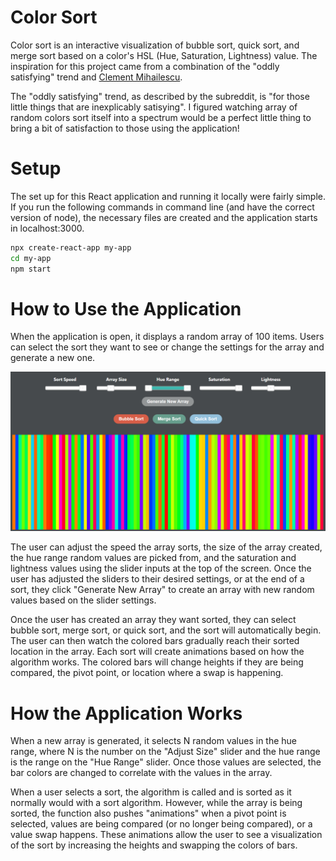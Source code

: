 # Color Sort
Color sort is an interactive visualization of bubble sort, quick sort, and merge sort based on a color's HSL (Hue, Saturation, Lightness) value. The inspiration for this project came from a combination of the "oddly satisfying" trend and [Clement Mihailescu](https://github.com/clementmihailescu).

The "oddly satisfying" trend, as described by the subreddit, is "for those little things that are inexplicably satisying". I figured watching array of random colors sort itself into a spectrum would be a perfect little thing to bring a bit of satisfaction to those using the application!

# Setup
The set up for this React application and running it locally were fairly simple. If you run the following commands in command line (and have the correct version of node), the necessary files are created and the application starts in localhost:3000.
```bash
npx create-react-app my-app
cd my-app
npm start
```

# How to Use the Application
When the application is open, it displays a random array of 100 items. Users can select the sort they want to see or change the settings for the array and generate a new one.

![App Toolbar](/images/application.PNG)

The user can adjust the speed the array sorts, the size of the array created, the hue range random values are picked from, and the saturation and lightness values using the slider inputs at the top of the screen. Once the user has adjusted the sliders to their desired settings, or at the end of a sort, they click "Generate New Array" to create an array with new random values based on the slider settings.

Once the user has created an array they want sorted, they can select bubble sort, merge sort, or quick sort, and the sort will automatically begin. The user can then watch the colored bars gradually reach their sorted location in the array. Each sort will create animations based on how the algorithm works. The colored bars will change heights if they are being compared, the pivot point, or location where a swap is happening.

# How the Application Works
When a new array is generated, it selects N random values in the hue range, where N is the number on the "Adjust Size" slider and the hue range is the range on the "Hue Range" slider. Once those values are selected, the bar colors are changed to correlate with the values in the array.

When a user selects a sort, the algorithm is called and is sorted as it normally would with a sort algorithm. However, while the array is being sorted, the function also pushes "animations" when a pivot point is selected, values are being compared (or no longer being compared), or a value swap happens. These animations allow the user to see a visualization of the sort by increasing the heights and swapping the colors of bars.
